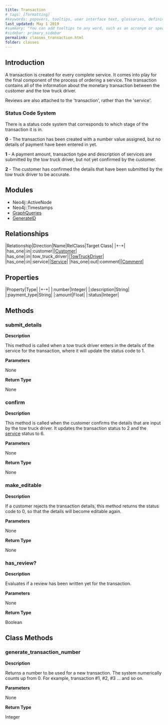 ```yaml
---
title: Transaction
# tags: [formatting]
#keywords: popovers, tooltips, user interface text, glossaries, definitions
last_updated: May 1 2019
#summary: "You can add tooltips to any word, such as an acronym or specialized term. Tooltips work well for glossary definitions, because you don't have to keep repeating the definition, nor do you assume the reader already knows the word's meaning."
#sidebar: primary_sidebar
permalink: classes_transaction.html
folder: classes
---
```


## Introduction

A transaction is created for every complete service. It comes into play for the final component of the process of ordering a service. The transaction contains all of the information about the monetary transaction between the customer and the tow truck driver.

Reviews are also attached to the 'transaction', rather than the 'service'.

### Status Code System

There is a status code system that corresponds to which stage of the transaction it is in.

__0__ - The transaction has been created with a number value assigned, but no details of payment have been entered in yet.

__1__ - A payment amount, transaction type and description of services are submitted by the tow truck driver, but not yet confirmed by the customer.

__2__ - The customer has confirmed the details that have been submitted by the tow truck driver to be accurate.

## Modules

* Neo4j::ActiveNode
* Neo4j::Timestamps
* [GraphQueries](/modules_graph_queries.html)
* [GenerateID](/modules_generate_id.html)

## Relationships

|Relationship|Direction|Name|RelClass|Target Class|
|+-+|
|has_one|:in|:customer||[Customer](/classes_customer.html)|
|has_one|:in|:tow_truck_driver||[TowTruckDriver](/classes_tow_truck_driver.html)|
|has_one|:in|:service||[Service](/classes_service.html)|
|has_one|:out|:comment||[Comment](/classes_comment.html)|

## Properties

|Property|Type|
|+-+|
|:number|Integer|
|:description|String|
|:payment_type|String|
|:amount|Float|
|:status|Integer|

## Methods

### submit_details

__Description__

This method is called when a tow truck driver enters in the details of the service for the transaction, where it will update the status code to 1.

__Parameters__

None

__Return Type__

None

### confirm

__Description__

This method is called when the customer confirms the details that are input by the tow truck driver. It updates the transaction status to 2 and the [service](/classes_service.html) status to 6.

__Parameters__

None

__Return Type__

None

### make_editable

__Description__

If a customer rejects the transaction details, this method returns the status code to 0, so that the details will become editable again.

__Parameters__

None

__Return Type__

None

### has_review?

__Description__

Evaluates if a review has been written yet for the transaction.

__Parameters__

None

__Return Type__

Boolean

## Class Methods

### generate_transaction_number

__Description__

Returns a number to be used for a new transaction. The system numerically counts up from 0. For example, transaction #1, #2, #3 ... and so on.

__Parameters__

None

__Return Type__

Integer
